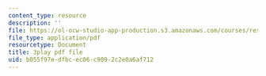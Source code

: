 ```yaml
---
content_type: resource
description: ''
file: https://ol-ocw-studio-app-production.s3.amazonaws.com/courses/res-6-012-introduction-to-probability-spring-2018/b055f97edfbcec06c9092c2e0a6af712_w423ypsUHf0.pdf
file_type: application/pdf
resourcetype: Document
title: 3play pdf file
uid: b055f97e-dfbc-ec06-c909-2c2e0a6af712
---
```

